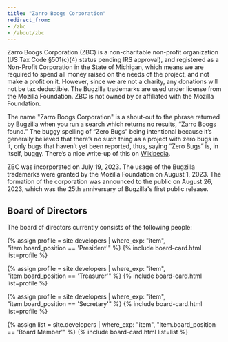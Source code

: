 ```yaml
---
title: "Zarro Boogs Corporation"
redirect_from:
- /zbc
- /about/zbc
---
```


<p>Zarro Boogs Corporation (ZBC) is a non-charitable non-profit organization
(US Tax Code §501(c)(4) status pending IRS approval), and registered as a
Non-Profit Corporation in the State of Michigan, which means we are required to
spend all money raised on the needs of the project, and not make a profit on
it. However, since we are not a charity, any donations will not be tax
deductible. The Bugzilla trademarks are used under license from the Mozilla
Foundation. ZBC is not owned by or affiliated with the Mozilla Foundation.</p>

<p>The name "Zarro Boogs Corporation" is a shout-out to the phrase returned by
Bugzilla when you run a search which returns no results, “Zarro Boogs found.”
The buggy spelling of “Zero Bugs” being intentional because it’s generally
believed that there’s no such thing as a project with zero bugs in it, only
bugs that haven’t yet been reported, thus, saying “Zero Bugs” is, in itself,
buggy. There’s a nice write-up of this on <a
href="https://en.wikipedia.org/wiki/Bugzilla#Zarro_Boogs">Wikipedia</a>.</p>

<p>ZBC was incorporated on July 19, 2023. The usage of the Bugzilla trademarks
were granted by the Mozilla Foundation on August 1, 2023. The formation of the
corporation was announced to the public on August 26, 2023, which was the 25th
anniversary of Bugzilla's first public release.</p>

## Board of Directors

The board of directors currently consists of the following people:

{% assign profile = site.developers | where_exp: "item", "item.board_position == 'President'" %}
{% include board-card.html list=profile %}

{% assign profile = site.developers | where_exp: "item", "item.board_position == 'Treasurer'" %}
{% include board-card.html list=profile %}

{% assign profile = site.developers | where_exp: "item", "item.board_position == 'Secretary'" %}
{% include board-card.html list=profile %}

{% assign list = site.developers | where_exp: "item", "item.board_position == 'Board Member'" %}
{% include board-card.html list=list %}

